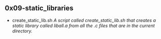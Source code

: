 ## 0x09-static_libraries

 - create_static_lib.sh *A script called create_static_lib.sh that creates a static library called liball.a from all the .c files that are in the current directory.*
